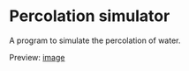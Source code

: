 # Percolation simulator

A program to simulate the percolation of water.

Preview:
[image](preview.PNG)
